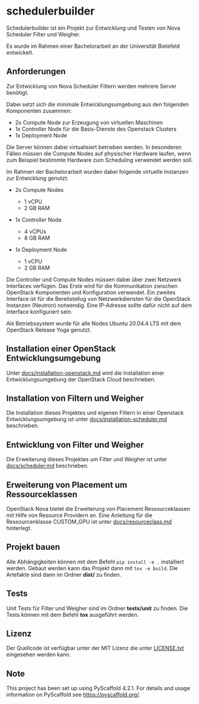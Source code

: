 # schedulerbuilder

Schedulerbuilder ist ein Projekt zur Entwicklung und Testen von Nova Scheduler Filter und Weigher.

Es wurde im Rahmen einer Bachelorarbeit an der Universität Bielefeld entwickelt.

## Anforderungen

Zur Entwicklung von Nova Scheduler Filtern werden mehrere Server benötigt.

Dabei setzt sich die minimale Entwicklungsumgebung aus den folgenden Komponenten zusammen:

- 2x Compute Node zur Erzeugung von virtuellen Maschinen
- 1x Controller Node für die Basis-Dienste des Openstack Clusters
- 1x Deployment Node

Die Server können dabei virtualisiert betrieben werden. In besonderen Fällen müssen die Compute Nodes auf physischer Hardware laufen, wenn zum Beispiel bestimmte Hardware zum Scheduling verwendet werden soll.

Im Rahmen der Bachelorarbeit wurden dabei folgende virtuelle Instanzen zur Entwicklung genutzt:

- 2x Compute Nodes
  - 1 vCPU
  - 2 GB RAM

- 1x Controller Node
  - 4 vCPUs
  - 8 GB RAM

- 1x Deployment Node
  - 1 vCPU
  - 2 GB RAM

Die Controller und Compute Nodes müssen dabei über zwei Netzwerk Interfaces verfügen. Das Erste wird für die Kommunikation zwischen OpenStack Komponenten und Konfiguration verwendet.
Ein zweites Interface ist für die Bereitstellug von Netzwerkdiensten für die OpenStack Instanzen (Neutron) notwendig. Eine IP-Adresse sollte dafür nicht auf dem Interface konfiguriert sein.

Als Betriebssystem wurde für alle Nodes Ubuntu 20.04.4 LTS mit dem OpenStack Release Yoga genutzt.

## Installation einer OpenStack Entwicklungsumgebung

Unter [docs/installation-openstack.md](docs/installation-openstack.md) wird die Installation einer Entwicklungsumgebung der OpenStack Cloud beschrieben.

## Installation von Filtern und Weigher

Die Installation dieses Projektes und eigenen Filtern in einer Openstack Entwicklungsumgebung ist unter [docs/installation-scheduler.md](docs/installation-scheduler.md) beschrieben.

## Entwicklung von Filter und Weigher

Die Erweiterung dieses Projektes um Filter und Weigher ist unter [docs/scheduler.md](docs/scheduler.md) beschrieben.

## Erweiterung von Placement um Ressourceklassen

OpenStack Nova bietet die Erweiterung von Placement Ressourceklassen mit Hilfe von Resource Providern an. Eine Anleitung für die Ressourcenklasse CUSTOM_GPU ist unter
[docs/resourceclass.md](docs/resourceclass.md) hinterlegt.

## Projekt bauen

Alle Abhängigkeiten können mit dem Befehl `pip install -e .` installiert werden.
Gebaut werden kann das Projekt dann mit `tox -e build`. Die Artefakte sind dann im Ordner **dist/** zu finden.

## Tests

Unit Tests für Filter und Weigher sind im Ordner **tests/unit** zu finden. Die Tests können mit dem Befehl **tox** ausgeführt werden.

## Lizenz

Der Quellcode ist verfügbar unter der MIT Lizenz die unter [LICENSE.txt](LICENSE.txt) eingesehen werden kann.

## Note

This project has been set up using PyScaffold 4.2.1. For details and usage
information on PyScaffold see <https://pyscaffold.org/>.
